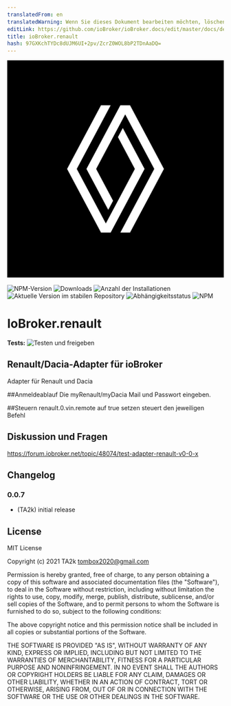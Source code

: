 ```yaml
---
translatedFrom: en
translatedWarning: Wenn Sie dieses Dokument bearbeiten möchten, löschen Sie bitte das Feld "translationsFrom". Andernfalls wird dieses Dokument automatisch erneut übersetzt
editLink: https://github.com/ioBroker/ioBroker.docs/edit/master/docs/de/adapterref/iobroker.renault/README.md
title: ioBroker.renault
hash: 97GXKchTYDc8dUJM6UI+2pv/ZcrZ0WOL8bP2TDnAaDQ=
---
```

![Logo](../../../en/adapterref/iobroker.renault/admin/renault.png)

![NPM-Version](https://img.shields.io/npm/v/iobroker.renault.svg)
![Downloads](https://img.shields.io/npm/dm/iobroker.renault.svg)
![Anzahl der Installationen](https://iobroker.live/badges/renault-installed.svg)
![Aktuelle Version im stabilen Repository](https://iobroker.live/badges/renault-stable.svg)
![Abhängigkeitsstatus](https://img.shields.io/david/TA2k/iobroker.renault.svg)
![NPM](https://nodei.co/npm/iobroker.renault.png?downloads=true)

# IoBroker.renault
**Tests:** ![Testen und freigeben](https://github.com/TA2k/ioBroker.renault/workflows/Test%20and%20Release/badge.svg)

## Renault/Dacia-Adapter für ioBroker
Adapter für Renault und Dacia

##Anmeldeablauf
Die myRenault/myDacia Mail und Passwort eingeben.

##Steuern
renault.0.vin.remote auf true setzen steuert den jeweiligen Befehl

## Diskussion und Fragen
<https://forum.iobroker.net/topic/48074/test-adapter-renault-v0-0-x>

## Changelog

### 0.0.7

* (TA2k) initial release

## License

MIT License

Copyright (c) 2021 TA2k <tombox2020@gmail.com>

Permission is hereby granted, free of charge, to any person obtaining a copy
of this software and associated documentation files (the "Software"), to deal
in the Software without restriction, including without limitation the rights
to use, copy, modify, merge, publish, distribute, sublicense, and/or sell
copies of the Software, and to permit persons to whom the Software is
furnished to do so, subject to the following conditions:

The above copyright notice and this permission notice shall be included in all
copies or substantial portions of the Software.

THE SOFTWARE IS PROVIDED "AS IS", WITHOUT WARRANTY OF ANY KIND, EXPRESS OR
IMPLIED, INCLUDING BUT NOT LIMITED TO THE WARRANTIES OF MERCHANTABILITY,
FITNESS FOR A PARTICULAR PURPOSE AND NONINFRINGEMENT. IN NO EVENT SHALL THE
AUTHORS OR COPYRIGHT HOLDERS BE LIABLE FOR ANY CLAIM, DAMAGES OR OTHER
LIABILITY, WHETHER IN AN ACTION OF CONTRACT, TORT OR OTHERWISE, ARISING FROM,
OUT OF OR IN CONNECTION WITH THE SOFTWARE OR THE USE OR OTHER DEALINGS IN THE
SOFTWARE.